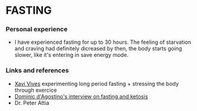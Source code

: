 # FASTING

### Personal experience
- I have experienced fasting for up to 30 hours. The feeling of starvation and craving had definitely dicreased by then, the body starts going slower, like it's entering in save energy mode. 



### Links and references
- [Xavi Vives](http://lab.xavivives.com/) experimenting long period fasting + stressing the body through exercice
- [Dominic d'Agostino's interview on fasting and ketosis](https://tim.blog/2015/11/03/dominic-dagostino/)
- Dr. Peter Attia
